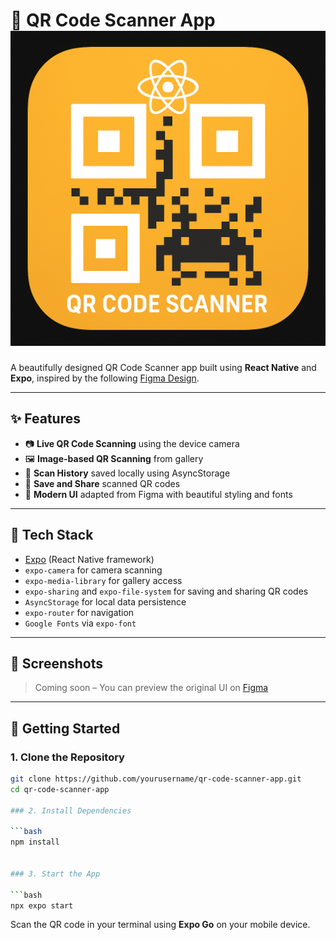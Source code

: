 # 📱 QR Code Scanner App ![App Icon](.\assets\images\icon.png)

A beautifully designed QR Code Scanner app built using **React Native** and **Expo**, inspired by the following [Figma Design](https://www.figma.com/design/4nDuhUHAwpyuOsdW7TwX1L/QR-Code-Scanner-App--Community-?node-id=4-265&m=draw).

---

## ✨ Features

- 📷 **Live QR Code Scanning** using the device camera
- 🖼️ **Image-based QR Scanning** from gallery
- 📜 **Scan History** saved locally using AsyncStorage
- 💾 **Save and Share** scanned QR codes
- 🎨 **Modern UI** adapted from Figma with beautiful styling and fonts

---

## 🔧 Tech Stack

- [Expo](https://expo.dev/) (React Native framework)
- `expo-camera` for camera scanning
- `expo-media-library` for gallery access
- `expo-sharing` and `expo-file-system` for saving and sharing QR codes
- `AsyncStorage` for local data persistence
- `expo-router` for navigation
- `Google Fonts` via `expo-font`

---

## 📸 Screenshots

> Coming soon – You can preview the original UI on [Figma](https://www.figma.com/design/4nDuhUHAwpyuOsdW7TwX1L/QR-Code-Scanner-App--Community-?node-id=4-265&m=draw)

---

## 🚀 Getting Started

### 1. Clone the Repository

```bash
git clone https://github.com/yourusername/qr-code-scanner-app.git
cd qr-code-scanner-app

### 2. Install Dependencies

```bash
npm install


### 3. Start the App

```bash
npx expo start
```

Scan the QR code in your terminal using **Expo Go** on your mobile device.

````
